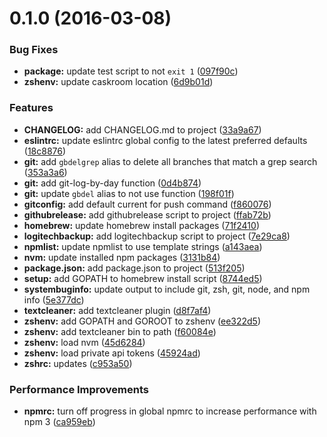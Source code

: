 <a name="0.1.0"></a>
# 0.1.0 (2016-03-08)


### Bug Fixes

* **package:** update test script to not `exit 1` ([097f90c](https://github.com/psyrendust/.dotfiles/commit/097f90c))
* **zshenv:** update caskroom location ([6d9b01d](https://github.com/psyrendust/.dotfiles/commit/6d9b01d))

### Features

* **CHANGELOG:** add CHANGELOG.md to project ([33a9a67](https://github.com/psyrendust/.dotfiles/commit/33a9a67))
* **eslintrc:** update eslintrc global config to the latest preferred defaults ([18c8876](https://github.com/psyrendust/.dotfiles/commit/18c8876))
* **git:** add `gbdelgrep` alias to delete all branches that match a grep search ([353a3a6](https://github.com/psyrendust/.dotfiles/commit/353a3a6))
* **git:** add git-log-by-day function ([0d4b874](https://github.com/psyrendust/.dotfiles/commit/0d4b874))
* **git:** update `gbdel` alias to not use function ([198f01f](https://github.com/psyrendust/.dotfiles/commit/198f01f))
* **gitconfig:** add default current for push command ([f860076](https://github.com/psyrendust/.dotfiles/commit/f860076))
* **githubrelease:** add githubrelease script to project ([ffab72b](https://github.com/psyrendust/.dotfiles/commit/ffab72b))
* **homebrew:** update homebrew install packages ([71f2410](https://github.com/psyrendust/.dotfiles/commit/71f2410))
* **logitechbackup:** add logitechbackup script to project ([7e29ca8](https://github.com/psyrendust/.dotfiles/commit/7e29ca8))
* **npmlist:** update npmlist to use template strings ([a143aea](https://github.com/psyrendust/.dotfiles/commit/a143aea))
* **nvm:** update installed npm packages ([3131b84](https://github.com/psyrendust/.dotfiles/commit/3131b84))
* **package.json:** add package.json to project ([513f205](https://github.com/psyrendust/.dotfiles/commit/513f205))
* **setup:** add GOPATH to homebrew install script ([8744ed5](https://github.com/psyrendust/.dotfiles/commit/8744ed5))
* **systembuginfo:** update output to include git, zsh, git, node, and npm info ([5e377dc](https://github.com/psyrendust/.dotfiles/commit/5e377dc))
* **textcleaner:** add textcleaner plugin ([d8f7af4](https://github.com/psyrendust/.dotfiles/commit/d8f7af4))
* **zshenv:** add GOPATH and GOROOT to zshenv ([ee322d5](https://github.com/psyrendust/.dotfiles/commit/ee322d5))
* **zshenv:** add textcleaner bin to path ([f60084e](https://github.com/psyrendust/.dotfiles/commit/f60084e))
* **zshenv:** load nvm ([45d6284](https://github.com/psyrendust/.dotfiles/commit/45d6284))
* **zshenv:** load private api tokens ([45924ad](https://github.com/psyrendust/.dotfiles/commit/45924ad))
* **zshrc:** updates ([c953a50](https://github.com/psyrendust/.dotfiles/commit/c953a50))

### Performance Improvements

* **npmrc:** turn off progress in global npmrc to increase performance with npm 3 ([ca959eb](https://github.com/psyrendust/.dotfiles/commit/ca959eb))



